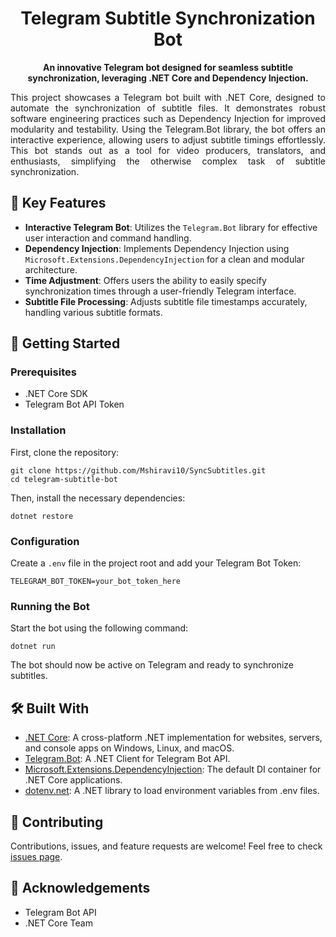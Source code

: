 <h1 align="center">Telegram Subtitle Synchronization Bot</h1>

<p align="center">
  <strong>An innovative Telegram bot designed for seamless subtitle synchronization, leveraging .NET Core and Dependency Injection.</strong>
</p>

<p align="justify">
  This project showcases a Telegram bot built with .NET Core, designed to automate the synchronization of subtitle files. It demonstrates robust software engineering practices such as Dependency Injection for improved modularity and testability. Using the Telegram.Bot library, the bot offers an interactive experience, allowing users to adjust subtitle timings effortlessly. This bot stands out as a tool for video producers, translators, and enthusiasts, simplifying the otherwise complex task of subtitle synchronization.
</p>

<h2>🌟 Key Features</h2>

<ul>
  <li><strong>Interactive Telegram Bot</strong>: Utilizes the <code>Telegram.Bot</code> library for effective user interaction and command handling.</li>
  <li><strong>Dependency Injection</strong>: Implements Dependency Injection using <code>Microsoft.Extensions.DependencyInjection</code> for a clean and modular architecture.</li>
  <li><strong>Time Adjustment</strong>: Offers users the ability to easily specify synchronization times through a user-friendly Telegram interface.</li>
  <li><strong>Subtitle File Processing</strong>: Adjusts subtitle file timestamps accurately, handling various subtitle formats.</li>
</ul>

<h2>🚀 Getting Started</h2>

<h3>Prerequisites</h3>

<ul>
  <li>.NET Core SDK</li>
  <li>Telegram Bot API Token</li>
</ul>

<h3>Installation</h3>

<p>First, clone the repository:</p>

<pre><code>git clone https://github.com/Mshiravi10/SyncSubtitles.git
cd telegram-subtitle-bot</code></pre>

<p>Then, install the necessary dependencies:</p>

<pre><code>dotnet restore</code></pre>

<h3>Configuration</h3>

<p>Create a <code>.env</code> file in the project root and add your Telegram Bot Token:</p>

<pre><code>TELEGRAM_BOT_TOKEN=your_bot_token_here</code></pre>

<h3>Running the Bot</h3>

<p>Start the bot using the following command:</p>

<pre><code>dotnet run</code></pre>

<p>The bot should now be active on Telegram and ready to synchronize subtitles.</p>

<h2>🛠️ Built With</h2>

<ul>
  <li><a href="https://dotnet.microsoft.com/">.NET Core</a>: A cross-platform .NET implementation for websites, servers, and console apps on Windows, Linux, and macOS.</li>
  <li><a href="https://github.com/TelegramBots/Telegram.Bot">Telegram.Bot</a>: A .NET Client for Telegram Bot API.</li>
  <li><a href="https://docs.microsoft.com/en-us/dotnet/core/extensions/dependency-injection">Microsoft.Extensions.DependencyInjection</a>: The default DI container for .NET Core applications.</li>
  <li><a href="https://github.com/bolorundurowb/dotenv.net">dotenv.net</a>: A .NET library to load environment variables from .env files.</li>
</ul>

<h2>🤝 Contributing</h2>

<p>Contributions, issues, and feature requests are welcome! Feel free to check <a href="https://github.com/yourusername/telegram-subtitle-bot/issues">issues page</a>.</p>


<h2>💐 Acknowledgements</h2>

<ul>
  <li>Telegram Bot API</li>
  <li>.NET Core Team</li>
</ul>
